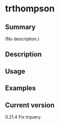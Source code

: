 # trthompson

## Summary

(No description.)

## Description

## Usage

## Examples

## Current version

0.21.4 Fix trquery.
